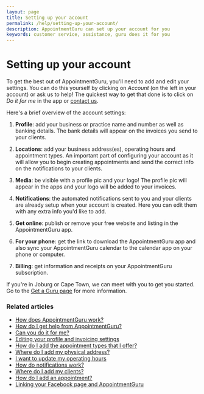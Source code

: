 ```yaml
---
layout: page
title: Setting up your account
permalink: /help/setting-up-your-account/
description: AppointmentGuru can set up your account for you
keywords: customer service, assistance, guru does it for you
---
```


# Setting up your account

To get the best out of AppointmentGuru, you'll need to add and edit your settings. You can do this yourself by clicking on *Account* (on the left in your account) or ask us to help! The quickest way to get that done is to click on *Do it for me* in the app or [contact us](mailto:support@appointmentguru.co).

Here's a brief overview of the account settings:

1. **Profile**: add your business or practice name and number as well as banking details. The bank details will appear on the invoices you send to your clients.

2. **Locations**: add your business address(es), operating hours and appointment types. An important part of configuring your account as it will allow you to begin creating appointments and send the correct info on the notifications to your clients.

3. **Media**: be visible with a profile pic and your logo! The profile pic will appear in the apps and your logo will be added to your invoices.

4. **Notifications**: the automated notifications sent to you and your clients are already setup when your account is created. Here you can edit them with any extra info you'd like to add.

5. **Get online**: publish or remove your free website and listing in the AppointmentGuru app.

6. **For your phone**: get the link to download the AppointmentGuru app and also sync your AppointmentGuru calendar to the calendar app on your phone or computer.

7. **Billing**: get information and receipts on your AppointmentGuru subscription.

If you're in Joburg or Cape Town, we can meet with you to get you started. Go to the [Get a Guru page](/get-a-guru) for more information.

### Related articles

* [How does AppointmentGuru work?](/help/how-does-appointmentguru-work)
* [How do I get help from AppointmentGuru?](/help/how-do-I-get-help)
* [Can you do it for me?](/help/can-you-do-it-for-me)
* [Editing your profile and invoicing settings](/help/invoicing-settings)
* [How do I add the appointment types that I offer?](/help/add-appointment-types)
* [Where do I add my physical address?](/help/add-address)
* [I want to update my operating hours](/help/update-operating-hours)
* [How do notifications work?](/help/how-do-notifications-work)
* [Where do I add my clients?](/help/add-clients)
* [How do I add an appointment?](/help/add-an-appointment)
* [Linking your Facebook page and AppointmentGuru](/help/linking-facebook)
